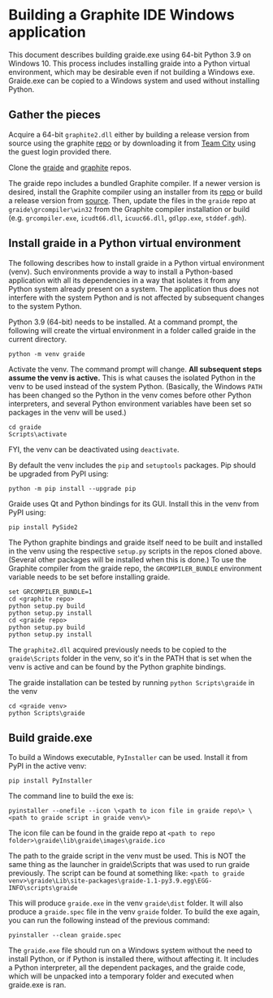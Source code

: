 # Building a Graphite IDE Windows application #

This document describes building graide.exe using 64-bit Python 3.9 on Windows 10. This process includes installing graide into a Python virtual environment, which may be desirable even if not building a Windows exe. Graide.exe can be copied to a Windows system and used without installing Python.

## Gather the pieces ##

Acquire a 64-bit `graphite2.dll` either by building a release version from source using the graphite [repo](https://github.com/silnrsi/graphite) or by downloading it from [Team City](https://build.palaso.org/viewType.html?buildTypeId=Graphite_Windows64bitProduction) using the guest login provided there.

Clone the [graide](https://github.com/silnrsi/graide) and [graphite](https://github.com/silnrsi/graphite) repos.

The graide repo includes a bundled Graphite compiler. If a newer version is desired, install the Graphite compiler using an installer from its [repo](https://github.com/silnrsi/grcompiler/releases) or build a release version from [source](https://github.com/silnrsi/grcompiler). Then, update the files in the `graide` repo at `graide\grcompiler\win32` from the Graphite compiler installation or build (e.g. `grcompiler.exe`, `icudt66.dll`, `icuuc66.dll`, `gdlpp.exe`, `stddef.gdh`).

## Install graide in a Python virtual environment ##

The following describes how to install graide in a Python virtual environment (venv). Such environments provide a way to install a Python-based application with all its dependencies in a way that isolates it from any Python system already present on a system. The application thus does not interfere with the system Python and is not affected by subsequent changes to the system Python. 

Python 3.9 (64-bit) needs to be installed. At a command prompt, the following will create the virtual environment in a folder called graide in the current directory.

    python -m venv graide

Activate the venv. The command prompt will change. **All subsequent steps assume the venv is active.** This is what causes the isolated Python in the venv to be used instead of the system Python. (Basically, the Windows `PATH` has been changed so the Python in the venv comes before other Python interpreters, and several Python environment variables have been set so packages in the venv will be used.)

    cd graide
    Scripts\activate

FYI, the venv can be deactivated using `deactivate`.

By default the venv includes the `pip` and `setuptools` packages. Pip should be upgraded from PyPI using:

    python -m pip install --upgrade pip

Graide uses Qt and Python bindings for its GUI. Install this in the venv from PyPI using:

    pip install PySide2

The Python graphite bindings and graide itself need to be built and installed in the venv using the respective `setup.py` scripts in the repos cloned above. (Several other packages will be installed when this is done.) To use the Graphite compiler from the graide repo, the `GRCOMPILER_BUNDLE` environment variable needs to be set before installing graide. 

    set GRCOMPILER_BUNDLE=1
    cd <graphite repo>
    python setup.py build
    python setup.py install
    cd <graide repo>
    python setup.py build
    python setup.py install

The `graphite2.dll` acquired previously needs to be copied to the `graide\Scripts` folder in the venv, so it's in the PATH that is set when the venv is active and can be found by the Python graphite bindings.

The graide installation can be tested by running `python Scripts\graide` in the venv

    cd <graide venv>
    python Scripts\graide

## Build graide.exe ##

To build a Windows executable, `PyInstaller` can be used. Install it from PyPI in the active venv:

    pip install PyInstaller

The command line to build the exe is:

    pyinstaller --onefile --icon \<path to icon file in graide repo\> \<path to graide script in graide venv\> 

The icon file can be found in the graide repo at `<path to repo folder>\graide\lib\graide\images\graide.ico`

The path to the graide script in the venv must be used. This is NOT the same thing as the launcher in graide\Scripts that was used to run graide previously. The script can be found at something like: `<path to graide venv>\graide\Lib\site-packages\graide-1.1-py3.9.egg\EGG-INFO\scripts\graide`

This will produce `graide.exe` in the venv `graide\dist` folder. It will also produce a `graide.spec` file in the venv `graide` folder. To build the exe again, you can run the following instead of the previous command:

    pyinstaller --clean graide.spec 

The `graide.exe` file should run on a Windows system without the need to install Python, or if Python is installed there, without affecting it. It includes a Python interpreter, all the dependent packages, and the graide code, which will be unpacked into a temporary folder and executed when graide.exe is ran.
